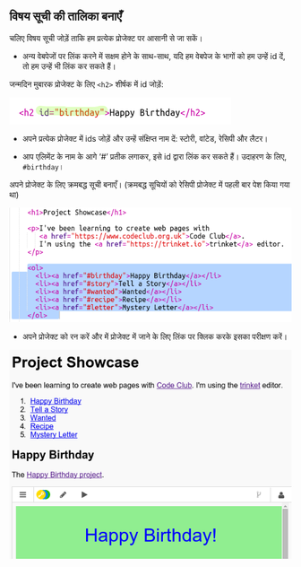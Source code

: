 ## विषय सूची की तालिका बनाएँ

चलिए विषय सूची जोड़ें ताकि हम प्रत्येक प्रोजेक्ट पर आसानी से जा सकें। 



+ अन्य वेबपेजों पर लिंक करने में सक्षम होने के साथ-साथ, यदि हम वेबपेज के भागों को हम उन्हें id दें, तो हम उन्हें भी लिंक कर सकते हैं। 

जन्मदिन मुबारक प्रोजेक्ट के लिए `<h2>` शीर्षक में id जोड़ें:

![screenshot](images/showcase-id.png)

+ अपने प्रत्येक प्रोजेक्ट में ids जोड़ें और उन्हें संक्षिप्त नाम दें: स्टोरी, वांटेड, रेसिपी और लैटर। 

+ आप एलिमेंट के नाम के आगे ‘#’ प्रतीक लगाकर, इसे id द्वारा लिंक कर सकते हैं। उदाहरण के लिए, `#birthday`। 

अपने प्रोजेक्ट के लिए क्रमबद्ध सूची बनाएँ। (क्रमबद्ध सूचियों को रेसिपी प्रोजेक्ट में पहली बार पेश किया गया था)

![screenshot](images/showcase-list.png)

+ अपने प्रोजेक्ट को रन करें और में प्रोजेक्ट में जाने के लिए लिंक पर क्लिक करके इसका परीक्षण करें। 

![screenshot](images/showcase-list-output.png)



